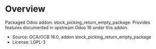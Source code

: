 # Overview

Packaged Odoo addon: stock_picking_return_empty_package. Provides features documented in upstream Odoo 16 under this addon.

- Source: OCA/OCB 16.0, addon stock_picking_return_empty_package
- License: LGPL-3
